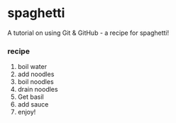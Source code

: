 # spaghetti
A tutorial on using Git & GitHub - a recipe for spaghetti!

### recipe

1. boil water
2. add noodles
3. boil noodles
4. drain noodles
5. Get basil
6. add sauce
7. enjoy!


